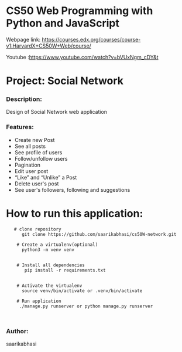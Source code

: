 # CS50 Web Programming with Python and JavaScript

Webpage link: https://courses.edx.org/courses/course-v1:HarvardX+CS50W+Web/course/

Youtube :https://www.youtube.com/watch?v=bVUxNgm_cDY&t

# Project: Social Network

### Description:

Design of Social Network web application



### Features:
* Create new Post
* See all posts
* See profile of users
* Follow/unfollow users
* Pagination
* Edit user post
* “Like” and “Unlike” a Post
* Delete user's post 
* See user's followers, following and suggestions

  
# How to run this application:
```
   # clone repository
      git clone https://github.com/saarikabhasi/cs50W-network.git
      
    # Create a virtualenv(optional)
      python3 -m venv venv  
     
      
    # Install all dependencies
       pip install -r requirements.txt
       
      
    # Activate the virtualenv
      source venv/bin/activate or .venv/bin/activate
    
    # Run application
     ./manage.py runserver or python manage.py runserver
     
     
```

### Author:
saarikabhasi
   

